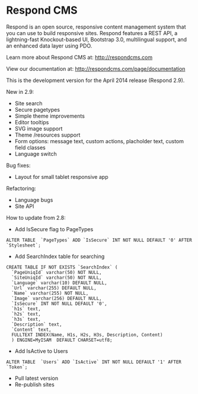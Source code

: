 Respond CMS
===========

Respond is an open source, responsive content management system that you can use to build responsive sites. Respond features a REST API, a lightning-fast Knockout-based UI, Bootstrap 3.0, multilingual support, and an enhanced data layer using PDO. 

Learn more about Respond CMS at: http://respondcms.com

View our documentation at: http://respondcms.com/page/documentation

This is the development version for the April 2014 release (Respond 2.9).

New in 2.9:
- Site search
- Secure pagetypes
- Simple theme improvements
- Editor tooltips
- SVG image support
- Theme /resources support
- Form options: message text, custom actions, placholder text, custom field classes
- Language switch

Bug fixes:
- Layout for small tablet responsive app

Refactoring:
- Language bugs
- Site API

How to update from 2.8:
- Add IsSecure flag to PageTypes

```
ALTER TABLE  `PageTypes` ADD `IsSecure` INT NOT NULL DEFAULT '0' AFTER `Stylesheet`;
```

- Add SearchIndex table for searching

```
CREATE TABLE IF NOT EXISTS `SearchIndex` (
  `PageUniqId` varchar(50) NOT NULL,
  `SiteUniqId` varchar(50) NOT NULL,
  `Language` varchar(10) DEFAULT NULL,
  `Url` varchar(255) DEFAULT NULL,
  `Name` varchar(255) NOT NULL,
  `Image` varchar(256) DEFAULT NULL,
  `IsSecure` INT NOT NULL DEFAULT '0',
  `h1s` text,
  `h2s` text,
  `h3s` text,
  `Description` text,
  `Content` text,
  FULLTEXT INDEX(Name, H1s, H2s, H3s, Description, Content)
  ) ENGINE=MyISAM  DEFAULT CHARSET=utf8;
```
  
- Add IsActive to Users  
```
ALTER TABLE  `Users` ADD `IsActive` INT NOT NULL DEFAULT '1' AFTER `Token`;
```

- Pull latest version
- Re-publish sites




